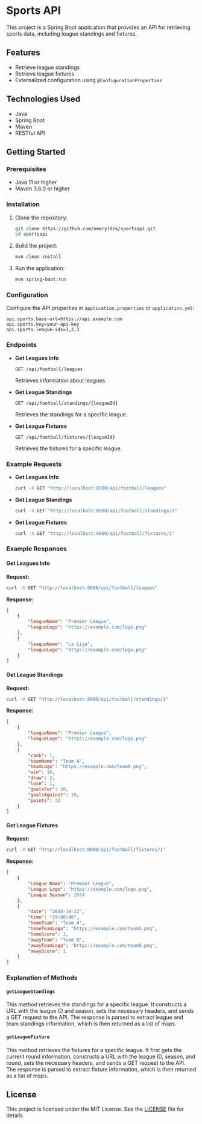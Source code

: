 # Sports API

This project is a Spring Boot application that provides an API for retrieving sports data, including league standings and fixtures.

## Features

- Retrieve league standings
- Retrieve league fixtures
- Externalized configuration using `@ConfigurationProperties`

## Technologies Used

- Java
- Spring Boot
- Maven
- RESTful API

## Getting Started

### Prerequisites

- Java 11 or higher
- Maven 3.6.0 or higher

### Installation

1. Clone the repository:
    ```sh
    git clone https://github.com/omeryldzk/sportsapi.git
    cd sportsapi
    ```

2. Build the project:
    ```sh
    mvn clean install
    ```

3. Run the application:
    ```sh
    mvn spring-boot:run
    ```

### Configuration

Configure the API properties in `application.properties` or `application.yml`:

```properties
api.sports.base-url=https://api.example.com
api.sports.key=your-api-key
api.sports.league-ids=1,2,3
```

### Endpoints

- **Get Leagues Info**
    ```http
    GET /api/football/leagues
    ```
    Retrieves information about leagues.

- **Get League Standings**
    ```http
    GET /api/football/standings/{leagueId}
    ```
    Retrieves the standings for a specific league.

- **Get League Fixtures**
    ```http
    GET /api/football/fixtures/{leagueId}
    ```
    Retrieves the fixtures for a specific league.

### Example Requests

- **Get Leagues Info**
    ```sh
    curl -X GET "http://localhost:8080/api/football/leagues"
    ```

- **Get League Standings**
    ```sh
    curl -X GET "http://localhost:8080/api/football/standings/1"
    ```

- **Get League Fixtures**
    ```sh
    curl -X GET "http://localhost:8080/api/football/fixtures/1"
    ```

### Example Responses

#### Get Leagues Info
**Request:**
```sh
curl -X GET "http://localhost:8080/api/football/leagues"
```
**Response:**
```json
[
    {
        "leagueName": "Premier League",
        "leagueLogo": "https://example.com/logo.png"
    },
    {
        "leagueName": "La Liga",
        "leagueLogo": "https://example.com/logo.png"
    }
]
```

#### Get League Standings
**Request:**
```sh
curl -X GET "http://localhost:8080/api/football/standings/1"
```
**Response:**
```json
[
    {
        "leagueName": "Premier League",
        "leagueLogo": "https://example.com/logo.png"
    },
    {
        "rank": 1,
        "teamName": "Team A",
        "teamLogo": "https://example.com/teamA.png",
        "win": 10,
        "draw": 2,
        "lose": 1,
        "goalsFor": 30,
        "goalsAgainst": 10,
        "points": 32
    }
]
```

#### Get League Fixtures
**Request:**
```sh
curl -X GET "http://localhost:8080/api/football/fixtures/1"
```
**Response:**
```json
[
    {
        "League Name": "Premier League",
        "League Logo": "https://example.com/logo.png",
        "League Season": 2024
    },
    {
        "date": "2024-10-22",
        "time": "19:00:00",
        "homeTeam": "Team A",
        "homeTeamLogo": "https://example.com/teamA.png",
        "homeScore": 2,
        "awayTeam": "Team B",
        "awayTeamLogo": "https://example.com/teamB.png",
        "awayScore": 1
    }
]
```

### Explanation of Methods

#### `getLeagueStandings`
This method retrieves the standings for a specific league. It constructs a URL with the league ID and season, sets the necessary headers, and sends a GET request to the API. The response is parsed to extract league and team standings information, which is then returned as a list of maps.

#### `getLeagueFixture`
This method retrieves the fixtures for a specific league. It first gets the current round information, constructs a URL with the league ID, season, and round, sets the necessary headers, and sends a GET request to the API. The response is parsed to extract fixture information, which is then returned as a list of maps.

## License

This project is licensed under the MIT License. See the [LICENSE](LICENSE) file for details.
